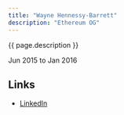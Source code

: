 ```yaml
---
title: "Wayne Hennessy-Barrett"
description: "Ethereum OG"
---
```


{{ page.description }}

Jun 2015 to Jan 2016

## Links
- [LinkedIn](https://www.linkedin.com/in/waynehennessybarrett/)
